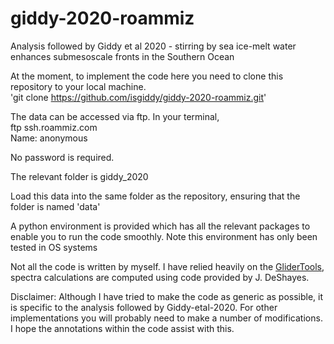 # giddy-2020-roammiz
Analysis followed by Giddy et al 2020 - stirring by sea ice-melt water enhances submesoscale fronts in the Southern Ocean

At the moment, to implement the code here you need to clone this repository to your local machine.  
'git clone https://github.com/isgiddy/giddy-2020-roammiz.git'  

The data can be accessed via ftp. In your terminal,  
ftp ssh.roammiz.com  
Name: anonymous  

No password is required.

The relevant folder is giddy_2020
  
Load this data into the same folder as the repository, ensuring that the folder is named 'data'  

A python environment is provided which has all the relevant packages to enable you to run the code smoothly. Note this environment has only been tested in OS systems  

Not all the code is written by myself. I have relied heavily on the [GliderTools](https://pypi.org/project/glidertools/), spectra calculations are computed using code provided by J. DeShayes.  
   
Disclaimer: Although I have tried to make the code as generic as possible,
it is specific to the analysis followed by Giddy-etal-2020. For other implementations you will probably need to make a number of modifications.  
I hope the annotations within the code assist with this. 

